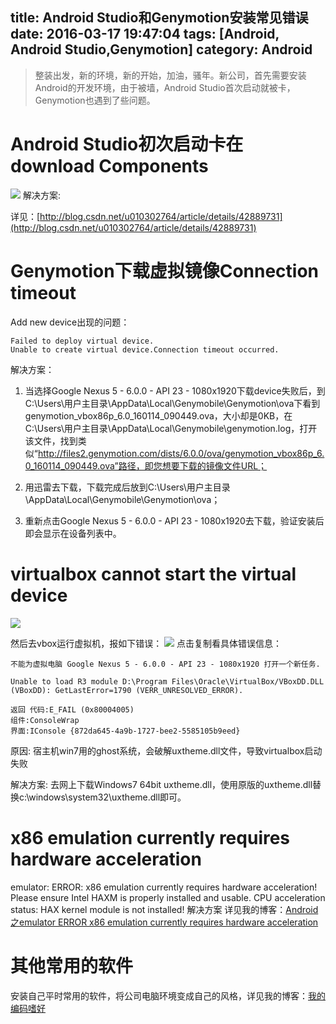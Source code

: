 title: Android Studio和Genymotion安装常见错误
date: 2016-03-17 19:47:04
tags: [Android, Android Studio,Genymotion]
category: Android 
---
> 整装出发，新的环境，新的开始，加油，骚年。新公司，首先需要安装Android的开发环境，由于被墙，Android Studio首次启动就被卡，Genymotion也遇到了些问题。

# Android Studio初次启动卡在download Components
![](http://7q5c2h.com1.z0.glb.clouddn.com/GenymotionErrors3.jpg)
解决方案:
<!--more-->
详见：[http://blog.csdn.net/u010302764/article/details/42889731](http://blog.csdn.net/u010302764/article/details/42889731)

# Genymotion下载虚拟镜像Connection timeout
Add new device出现的问题：
```
Failed to deploy virtual device.
Unable to create virtual device.Connection timeout occurred.
```

解决方案：

1. 当选择Google Nexus 5 - 6.0.0 - API 23 - 1080x1920下载device失败后，到C:\Users\用户主目录\AppData\Local\Genymobile\Genymotion\ova下看到genymotion_vbox86p_6.0_160114_090449.ova，大小却是0KB，在C:\Users\用户主目录\AppData\Local\Genymobile\genymotion.log，打开该文件，找到类似“http://files2.genymotion.com/dists/6.0.0/ova/genymotion_vbox86p_6.0_160114_090449.ova”路径，即您想要下载的镜像文件URL；

2. 用迅雷去下载，下载完成后放到C:\Users\用户主目录\AppData\Local\Genymobile\Genymotion\ova；

3. 重新点击Google Nexus 5 - 6.0.0 - API 23 - 1080x1920去下载，验证安装后即会显示在设备列表中。

# virtualbox cannot start the virtual device
![](http://7q5c2h.com1.z0.glb.clouddn.com/GenymotionErrors1.jpg)

然后去vbox运行虚拟机，报如下错误：
![](http://7q5c2h.com1.z0.glb.clouddn.com/GenymotionErrors2.jpg)
点击复制看具体错误信息：
```
不能为虚拟电脑 Google Nexus 5 - 6.0.0 - API 23 - 1080x1920 打开一个新任务.

Unable to load R3 module D:\Program Files\Oracle\VirtualBox/VBoxDD.DLL (VBoxDD): GetLastError=1790 (VERR_UNRESOLVED_ERROR).

返回 代码:E_FAIL (0x80004005)
组件:ConsoleWrap
界面:IConsole {872da645-4a9b-1727-bee2-5585105b9eed}
```
原因:
宿主机win7用的ghost系统，会破解uxtheme.dll文件，导致virtualbox启动失败

解决方案:
去网上下载Windows7 64bit uxtheme.dll，使用原版的uxtheme.dll替换c:\windows\system32\uxtheme.dll即可。

# x86 emulation currently requires hardware acceleration
emulator: ERROR: x86 emulation currently requires hardware acceleration!
Please ensure Intel HAXM is properly installed and usable.
CPU acceleration status: HAX kernel module is not installed!
解决方案
详见我的博客：[Android之emulator ERROR x86 emulation currently requires hardware acceleration](http://wuxiaolong.me/2015/12/03/emulatorError/)

# 其他常用的软件
安装自己平时常用的软件，将公司电脑环境变成自己的风格，详见我的博客：[我的编码嗜好](http://wuxiaolong.me/2016/03/13/MyCodeHobby/)


	

